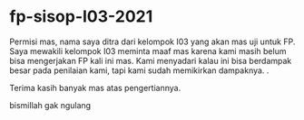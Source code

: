 # fp-sisop-I03-2021

Permisi mas, nama saya ditra dari kelompok I03 yang akan mas uji untuk FP. Saya mewakili kelompok I03 meminta maaf mas karena kami masih belum bisa mengerjakan FP kali ini mas. Kami menyadari kalau ini bisa berdampak besar pada penilaian kami, tapi kami sudah memikirkan dampaknya. .

Terima kasih banyak mas atas pengertiannya.















bismillah gak ngulang
